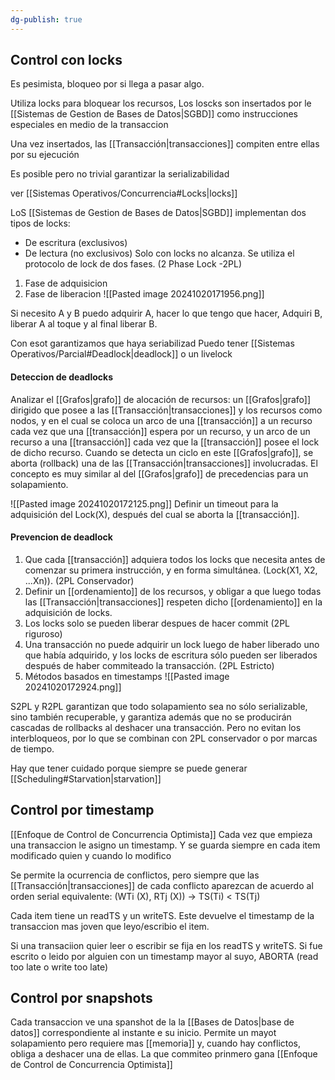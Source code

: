 ```yaml
---
dg-publish: true
---
```

## Control con locks
Es pesimista, bloqueo por si llega a pasar algo.

Utiliza locks para bloquear los recursos, Los loscks son insertados por le [[Sistemas de Gestion de Bases de Datos|SGBD]] como instrucciones especiales en medio de la transaccion 

Una vez insertados, las [[Transacción|transacciones]] compiten entre ellas por su ejecución

Es posible pero no trivial garantizar la serializabilidad

ver [[Sistemas Operativos/Concurrencia#Locks|locks]]

LoS [[Sistemas de Gestion de Bases de Datos|SGBD]] implementan dos tipos de locks: 
-  De escritura (exclusivos)
- De lectura (no exclusivos)
Solo con locks no alcanza. Se utiliza el protocolo de lock de dos fases. (2 Phase Lock -2PL)
1. Fase de adquisicion 
2. Fase de liberacion 
![[Pasted image 20241020171956.png]]


Si necesito A y B puedo adquirir A, hacer lo que tengo que hacer, Adquiri B, liberar A al toque y al final liberar B.

Con esot garantizamos que haya seriabilizad
Puedo tener [[Sistemas Operativos/Parcial#Deadlock|deadlock]] o un livelock

#### Deteccion de deadlocks

Analizar el [[Grafos|grafo]] de alocación de recursos: un [[Grafos|grafo]] dirigido que posee a las [[Transacción|transacciones]] y los recursos como nodos, y en el cual se coloca un arco de una [[transacción]] a un recurso cada vez que una [[transacción]] espera por un recurso, y un arco de un recurso a una [[transacción]] cada vez que la [[transacción]] posee el lock de dicho recurso. Cuando se detecta un ciclo en este [[Grafos|grafo]], se aborta (rollback) una de las [[Transacción|transacciones]] involucradas. El concepto es muy similar al del [[Grafos|grafo]] de precedencias para un solapamiento.

![[Pasted image 20241020172125.png]]
Definir un timeout para la adquisición del Lock(X), después del cual se aborta la [[transacción]].


#### Prevencion de deadlock 
1. Que cada [[transacción]] adquiera todos los locks que necesita antes de comenzar su primera instrucción, y en forma simultánea. (Lock(X1, X2, ...Xn)). (2PL Conservador)
2. Definir un [[ordenamiento]] de los recursos, y obligar a que luego todas las [[Transacción|transacciones]] respeten dicho [[ordenamiento]] en la adquisición de locks. 
3. Los locks solo se pueden liberar despues de hacer commit (2PL riguroso)
4. Una transacción no puede adquirir un lock luego de haber liberado uno que había adquirido, y los locks de escritura sólo pueden ser liberados después de haber commiteado la transacción. (2PL Estricto)
5.  Métodos basados en timestamps
![[Pasted image 20241020172924.png]]


S2PL y R2PL garantizan que todo solapamiento sea no sólo serializable, sino también recuperable, y garantiza además que no se producirán cascadas de rollbacks al deshacer una transacción. Pero no evitan los interbloqueos, por lo que se combinan con 2PL conservador o por marcas de tiempo.

Hay que tener cuidado porque siempre se puede generar [[Scheduling#Starvation|starvation]] 
## Control por timestamp 
[[Enfoque de Control de Concurrencia Optimista]]
Cada vez que empieza una transaccion le asigno un timestamp. Y se guarda siempre en cada item modificado quien y cuando lo modifico

Se permite la ocurrencia de conflictos, pero siempre que las [[Transacción|transacciones]] de cada conflicto aparezcan de acuerdo al orden serial equivalente: (WTi (X), RTj (X)) → TS(Ti) < TS(Tj)

Cada item tiene un readTS y un writeTS. Este devuelve el timestamp de la transaccion mas joven que leyo/escribio el item.

Si una transaciion quier leer o escribir se fija en los readTS y writeTS. Si fue escrito o leido por alguien con un timestamp mayor al suyo, ABORTA (read too late o write too late)
## Control por snapshots

Cada transaccion ve una spanshot de la la [[Bases de Datos|base de datos]] correspondiente al instante e su inicio. 
Permite un mayot solapamiento pero requiere mas [[memoria]] y, cuando hay conflictos, obliga a deshacer una de ellas. La que commiteo prinmero gana
[[Enfoque de Control de Concurrencia Optimista]]